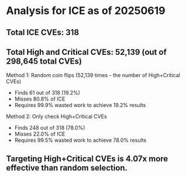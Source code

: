 # Analysis for ICE as of 20250619

## Total ICE CVEs: 318
## Total High and Critical CVEs: 52,139 (out of 298,645 total CVEs)

Method 1: Random coin flips (52,139 times - the number of High+Critical CVEs)
  - Finds 61 out of 318 (19.2%)
  - Misses 80.8% of ICE
  - Requires 99.9% wasted work to achieve 19.2% results

Method 2: Only check High+Critical CVEs
  - Finds 248 out of 318 (78.0%)
  - Misses 22.0% of ICE
  - Requires 99.5% wasted work to achieve 78.0% results

## Targeting High+Critical CVEs is 4.07x more effective than random selection.

